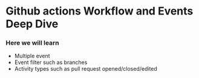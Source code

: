 # Github actions Workflow and Events Deep Dive

### Here we will learn
-  Multiple event
-  Event filter such as branches
-  Activity types such as pull request opened/closed/edited

